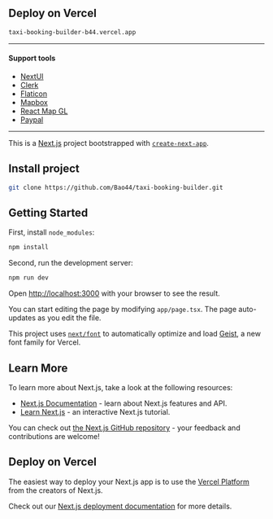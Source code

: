 ## Deploy on Vercel

```bash 
taxi-booking-builder-b44.vercel.app
```
--- 

#### Support tools

[1]: <https://nextui.org/>

[2]: <https://clerk.com/?utm_source=tube-guruji&utm_medium=youtube&utm_campaign=kids-story>

[3]: <https://www.flaticon.com/>

[4]: <https://www.mapbox.com/>

[5]:<https://visgl.github.io/react-map-gl/>

[6]: <https://developer.paypal.com/home/>



- [NextUI][1]
- [Clerk][2]
- [Flaticon][3]
- [Mapbox][4]
- [React Map GL][5]
- [Paypal][6]

--- 

This is a [Next.js](https://nextjs.org) project bootstrapped with [`create-next-app`](https://nextjs.org/docs/app/api-reference/cli/create-next-app).

## Install project

```bash
git clone https://github.com/Bao44/taxi-booking-builder.git
```

## Getting Started

First, install `node_modules`:

```bash
npm install
```

Second, run the development server:

```bash
npm run dev
```

Open [http://localhost:3000](http://localhost:3000) with your browser to see the result.

You can start editing the page by modifying `app/page.tsx`. The page auto-updates as you edit the file.

This project uses [`next/font`](https://nextjs.org/docs/app/building-your-application/optimizing/fonts) to automatically optimize and load [Geist](https://vercel.com/font), a new font family for Vercel.

## Learn More

To learn more about Next.js, take a look at the following resources:

- [Next.js Documentation](https://nextjs.org/docs) - learn about Next.js features and API.
- [Learn Next.js](https://nextjs.org/learn) - an interactive Next.js tutorial.

You can check out [the Next.js GitHub repository](https://github.com/vercel/next.js) - your feedback and contributions are welcome!

## Deploy on Vercel

The easiest way to deploy your Next.js app is to use the [Vercel Platform](https://vercel.com/new?utm_medium=default-template&filter=next.js&utm_source=create-next-app&utm_campaign=create-next-app-readme) from the creators of Next.js.

Check out our [Next.js deployment documentation](https://nextjs.org/docs/app/building-your-application/deploying) for more details.
